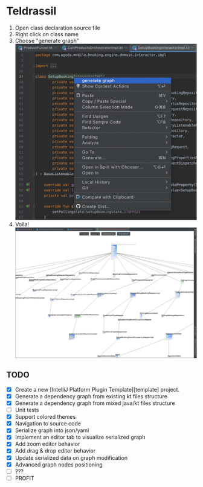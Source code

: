 # Teldrassil

<!-- Plugin description -->
1. Open class declaration source file
2. Right click on class name
3. Choose "generate graph"
   ![Menu](screen_1.jpg)
4. Voila!
   ![Tree](screen_2.jpg)
<!-- Plugin description end -->

## TODO
- [x] Create a new [IntelliJ Platform Plugin Template][template] project.
- [x] Generate a dependency graph from existing kt files structure
- [x] Generate a dependency graph from mixed java/kt files structure
- [ ] Unit tests
- [x] Support colored themes
- [x] Navigation to source code
- [x] Serialize graph into json/yaml
- [x] Implement an editor tab to visualize serialized graph
- [x] Add zoom editor behavior
- [x] Add drag & drop editor behavior
- [x] Update serialized data on graph modification
- [x] Advanced graph nodes positioning
- [ ] ???
- [ ] PROFIT